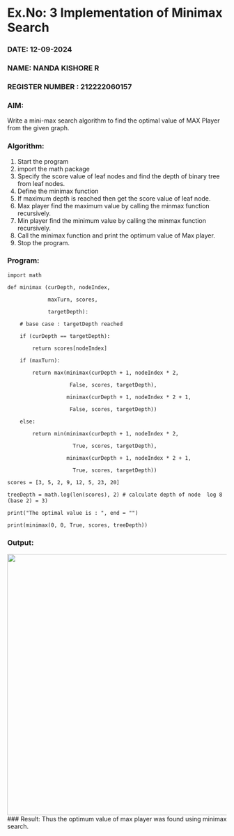 # Ex.No: 3  Implementation of Minimax Search
### DATE: 12-09-2024
### NAME: NANDA KISHORE R
### REGISTER NUMBER : 212222060157
### AIM: 
Write a mini-max search algorithm to find the optimal value of MAX Player from the given graph.
### Algorithm:
1. Start the program
2. import the math package
3. Specify the score value of leaf nodes and find the depth of binary tree from leaf nodes.
4. Define the minimax function
5. If maximum depth is reached then get the score value of leaf node.
6. Max player find the maximum value by calling the minmax function recursively.
7. Min player find the minimum value by calling the minmax function recursively.
8. Call the minimax function  and print the optimum value of Max player.
9. Stop the program. 

### Program:
```
import math

def minimax (curDepth, nodeIndex,

             maxTurn, scores,
             
             targetDepth):
             
    # base case : targetDepth reached
    
    if (curDepth == targetDepth):
    
        return scores[nodeIndex]
        
    if (maxTurn):
    
        return max(minimax(curDepth + 1, nodeIndex * 2,
        
                    False, scores, targetDepth),  
                    
                   minimax(curDepth + 1, nodeIndex * 2 + 1,
                   
                    False, scores, targetDepth))
                    
    else:
    
        return min(minimax(curDepth + 1, nodeIndex * 2,
        
                     True, scores, targetDepth),
                     
                   minimax(curDepth + 1, nodeIndex * 2 + 1,
                   
                     True, scores, targetDepth))

scores = [3, 5, 2, 9, 12, 5, 23, 20]

treeDepth = math.log(len(scores), 2) # calculate depth of node  log 8 (base 2) = 3)

print("The optimal value is : ", end = "")

print(minimax(0, 0, True, scores, treeDepth))
```
### Output:

<img src = "https://github.com/user-attachments/assets/3df50667-705f-4b96-9641-ce1fc8a84c46" width="600">
### Result:
Thus the optimum value of max player was found using minimax search.
